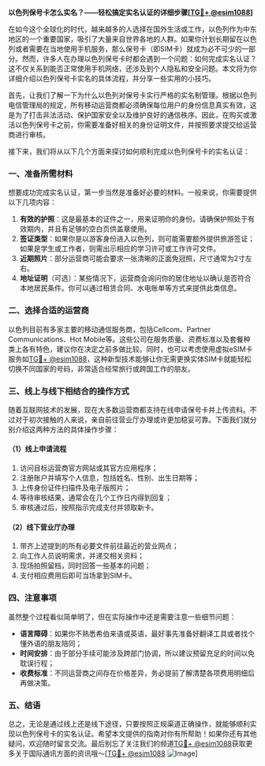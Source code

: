 **以色列保号卡怎么实名？——轻松搞定实名认证的详细步骤[[TG💪+ @esim1088](https://t.me/s/esim1088)]**

在如今这个全球化的时代，越来越多的人选择在国外生活或工作，以色列作为中东地区的一个重要国家，吸引了大量来自世界各地的人群。如果你计划长期留在以色列或者需要在当地使用手机服务，那么保号卡（即SIM卡）就成为必不可少的一部分。然而，许多人在办理以色列保号卡时都会遇到一个问题：如何完成实名认证？这不仅关系到能否正常使用手机网络，还涉及到个人隐私和安全问题。本文将为你详细介绍以色列保号卡实名的具体流程，并分享一些实用的小技巧。

首先，让我们了解一下为什么以色列对保号卡实行严格的实名制管理。根据以色列电信管理局的规定，所有移动运营商都必须确保每位用户的身份信息真实有效，这是为了打击非法活动、保护国家安全以及维护良好的通信秩序。因此，在购买或激活以色列保号卡之前，你需要准备好相关的身份证明文件，并按照要求提交给运营商进行审核。

接下来，我们将从以下几个方面来探讨如何顺利完成以色列保号卡的实名认证：

### 一、准备所需材料

想要成功完成实名认证，第一步当然是准备好必要的材料。一般来说，你需要提供以下几项内容：

1. **有效的护照**：这是最基本的证件之一，用来证明你的身份。请确保护照处于有效期内，并且有足够的空白页供盖章使用。
2. **签证类型**：如果你是以游客身份进入以色列，则可能需要额外提供旅游签证；如果是学生或工作者，则需出示相应的学习许可或工作许可文件。
3. **近期照片**：部分运营商可能会要求一张清晰的正面免冠照，尺寸通常为2寸左右。
4. **地址证明**（可选）：某些情况下，运营商会询问你的居住地址以确认是否符合本地居民条件。你可以通过租赁合同、水电账单等方式来提供此类信息。

### 二、选择合适的运营商

以色列目前有多家主要的移动通信服务商，包括Cellcom、Partner Communications、Hot Mobile等。这些公司在服务质量、资费标准以及套餐种类上各有特色，建议你在决定之前多做比较。同时，也可以考虑使用虚拟eSIM卡服务如[TG💪+ @esim1088](https://t.me/s/esim1088)，这种新型技术能够让你无需更换实体SIM卡就能轻松切换不同国家的号码，非常适合经常旅行或跨国工作的朋友。

### 三、线上与线下相结合的操作方式

随着互联网技术的发展，现在大多数运营商都支持在线申请保号卡并上传资料。不过对于初次接触的人来说，亲自前往营业厅办理或许更加稳妥可靠。下面我们就分别介绍这两种方法的具体操作步骤：

#### （1）线上申请流程
1. 访问目标运营商官方网站或其官方应用程序；
2. 注册账户并填写个人信息，包括姓名、性别、出生日期等；
3. 上传身份证件扫描件及电子版照片；
4. 等待审核结果，通常会在几个工作日内得到回复；
5. 审核通过后，按照指示完成支付并领取新卡。

#### （2）线下营业厅办理
1. 带齐上述提到的所有必要文件前往最近的营业网点；
2. 向工作人员说明需求，并递交相关资料；
3. 现场拍照留档，同时回答一些基本的问题；
4. 支付相应费用后即可当场拿到SIM卡。

### 四、注意事项

虽然整个过程看似简单明了，但在实际操作中还是需要注意一些细节问题：

- **语言障碍**：如果你不熟悉希伯来语或英语，最好事先准备好翻译工具或者找个懂外语的朋友陪同；
- **时间安排**：由于部分手续可能涉及跨部门协调，所以建议预留充足的时间以免耽误行程；
- **收费标准**：不同运营商之间存在价格差异，务必提前了解清楚各项费用明细后再做决策。

### 五、结语

总之，无论是通过线上还是线下途径，只要按照正规渠道正确操作，就能够顺利实现以色列保号卡的实名认证。希望本文提供的指南对你有所帮助！如果你还有其他疑问，欢迎随时留言交流。最后别忘了关注我们的频道[TG💪+ @esim1088](https://t.me/s/esim1088)获取更多关于国际通讯方面的资讯哦～[[TG💪+ @esim1088](https://t.me/s/esim1088) ![Image](https://i.postimg.cc/4NQfJmqS/Snipaste-2025-05-13-00-14-12.png)]